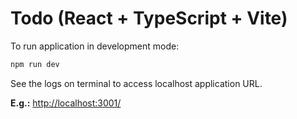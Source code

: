 # Todo (React + TypeScript + Vite)

To run application in development mode:

```bash
npm run dev
```

See the logs on terminal to access localhost application URL.

**E.g.:** [http://localhost:3001/](http://localhost:3001/?)
